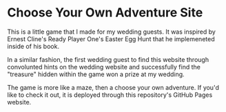 # Choose Your Own Adventure Site
This is a little game that I made for my wedding guests.
It was inspired by Ernest Cline's Ready Player One's Easter Egg Hunt that he implemeneted inside of his book.

In a similar fashion, the first wedding guest to find this website through convolunted hints on the wedding website and successfully find the "treasure" hidden within the game won a prize at my wedding.

The game is more like a maze, then a choose your own adventure. If you'd like to check it out, it is deployed through this repository's GitHub Pages website.
